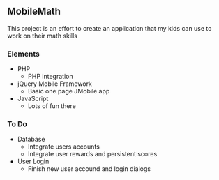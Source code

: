 ## MobileMath

This project is an effort to create an application that my kids can use to work on their math skills
### Elements
* PHP
  * PHP integration
* jQuery Mobile Framework
  * Basic one page JMobile app
* JavaScript
  * Lots of fun there

### To Do
* Database
  * Integrate users accounts
  * Integrate user rewards and persistent scores
* User Login
  * Finish new user accound and login dialogs 
